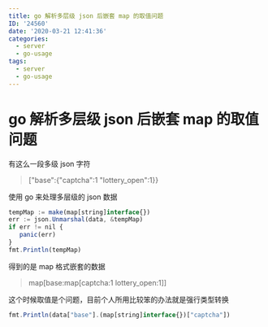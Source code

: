 ```yaml
---
title: go 解析多层级 json 后嵌套 map 的取值问题
ID: '24560'
date: '2020-03-21 12:41:36'
categories:
  - server
  - go-usage
tags:
  - server
  - go-usage
---
```


# go 解析多层级 json 后嵌套 map 的取值问题

有这么一段多级 json 字符

> \["base":{"captcha":1 "lottery\_open":1}}

使用 go 来处理多层级的 json 数据

``` js 
tempMap := make(map[string]interface{})
err := json.Unmarshal(data, &tempMap)
if err != nil {
   panic(err)
}
fmt.Println(tempMap)
```

得到的是 map 格式嵌套的数据

> map\[base:map\[captcha:1 lottery\_open:1\]\]

这个时候取值是个问题，目前个人所用比较笨的办法就是强行类型转换

``` js 
fmt.Println(data["base"].(map[string]interface{})["captcha"])
```
 
 
 
 
 
 
 
 
 
 
 
 
 
 
 
 
 
 
 
